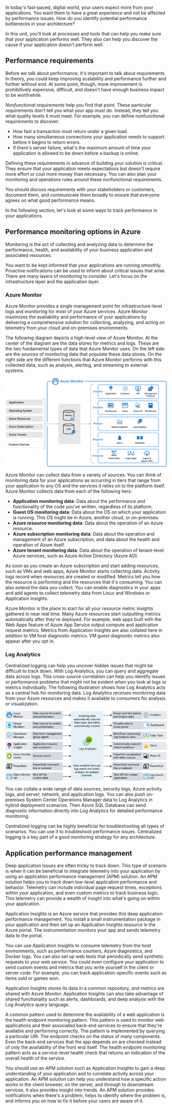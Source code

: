In today's fast-paced, digital world, your users expect more from your applications. You want them to have a great experience and not be affected by performance issues. How do you identify potential performance bottlenecks in your architecture?

In this unit, you'll look at processes and tools that can help you make sure that your application performs well. They also can help you discover the cause if your application doesn't perform well.

## Performance requirements

Before we talk about performance, it's important to talk about requirements. In theory, you could keep improving scalability and performance further and further without end. At some point, though, more improvement is prohibitively expensive, difficult, and doesn't have enough business impact to be worthwhile.

*Nonfunctional requirements* help you find that point. These particular requirements don't tell you what your app must *do*. Instead, they tell you what quality levels it must meet. For example, you can define nonfunctional requirements to discover:

- How fast a transaction must return under a given load.
- How many simultaneous connections your application needs to support before it begins to return errors.
- If there's server failure, what's the maximum amount of time your application is allowed to be down before a backup is online.

Defining these requirements in advance of building your solution is critical. They ensure that your application meets expectations but doesn't require more effort or cost more money than necessary. You can also plan your monitoring and operations rules around these nonfunctional requirements.

You should discuss requirements with your stakeholders or customers, document them, and communicate them broadly to ensure that everyone agrees on what good performance means.

In the following section, let's look at some ways to track performance in your applications.

## Performance monitoring options in Azure

Monitoring is the act of collecting and analyzing data to determine the performance, health, and availability of your business application and associated resources.

You want to be kept informed that your applications are running smoothly. Proactive notifications can be used to inform about critical issues that arise. There are many layers of monitoring to consider. Let's focus on the infrastructure layer and the application layer.

### Azure Monitor

Azure Monitor provides a single management point for infrastructure-level logs and monitoring for most of your Azure services. Azure Monitor maximizes the availability and performance of your applications by delivering a comprehensive solution for collecting, analyzing, and acting on telemetry from your cloud and on-premises environments.

The following diagram depicts a high-level view of Azure Monitor. At the center of the diagram are the data stores for metrics and logs. These are the two fundamental types of data that Azure Monitor uses. On the left side are the sources of monitoring data that populate these data stores. On the right side are the different functions that Azure Monitor performs with this collected data, such as analysis, alerting, and streaming to external systems.

![Diagram that depicts a high-level view of Azure Monitor.](../media/5-azure-monitor.png)

Azure Monitor can collect data from a variety of sources. You can think of monitoring data for your applications as occurring in tiers that range from your application to any OS and the services it relies on to the platform itself. Azure Monitor collects data from each of the following tiers:

- **Application monitoring data**: Data about the performance and functionality of the code you've written, regardless of its platform.
- **Guest OS monitoring data**: Data about the OS on which your application is running. This OS might be in Azure, another cloud, or on-premises.
- **Azure resource monitoring data**: Data about the operation of an Azure resource.
- **Azure subscription monitoring data**: Data about the operation and management of an Azure subscription, and data about the health and operation of Azure itself.
- **Azure tenant monitoring data**: Data about the operation of tenant-level Azure services, such as Azure Active Directory (Azure AD).

As soon as you create an Azure subscription and start adding resources, such as VMs and web apps, Azure Monitor starts collecting data. Activity logs record when resources are created or modified. Metrics tell you how the resource is performing and the resources that it's consuming. You can also extend the data you collect. You can enable diagnostics in your apps and add agents to collect telemetry data from Linux and Windows or Application Insights.

Azure Monitor is the place to start for all your resource metric insights gathered in near real time. Many Azure resources start outputting metrics automatically after they're deployed. For example, web apps built with the Web Apps feature of Azure App Service output compute and application request metrics. Metrics from Application Insights are also collated here in addition to VM host diagnostic metrics. VM guest diagnostic metrics also appear after you opt in.

### Log Analytics

Centralized logging can help you uncover hidden issues that might be difficult to track down. With Log Analytics, you can query and aggregate data across logs. This cross-source correlation can help you identify issues or performance problems that might not be evident when you look at logs or metrics individually. The following illustration shows how Log Analytics acts as a central hub for monitoring data. Log Analytics receives monitoring data from your Azure resources and makes it available to consumers for analysis or visualization.

![An illustration showing the role of Log Analytics in resource monitoring.](../media/5-log-analytics.png)

You can collate a wide range of data sources, security logs, Azure activity logs, and server, network, and application logs. You can also push on-premises System Center Operations Manager data to Log Analytics in hybrid deployment scenarios. Then Azure SQL Database can send diagnostic information directly into Log Analytics for detailed performance monitoring.

Centralized logging can be highly beneficial for troubleshooting all types of scenarios. You can use it to troubleshoot performance issues. Centralized logging is a key part of a good monitoring strategy for any architecture.

## Application performance management

Deep application issues are often tricky to track down. This type of scenario is when it can be beneficial to integrate telemetry into your application by using an application performance management (APM) solution. An APM solution helps you to track down low-level application performance and behavior. Telemetry can include individual page request times, exceptions within your application, and even custom metrics to track business logic. This telemetry can provide a wealth of insight into what's going on within your application.

Application Insights is an Azure service that provides this deep application performance management. You install a small instrumentation package in your application and then set up an Application Insights resource in the Azure portal. The instrumentation monitors your app and sends telemetry data to the portal.

You can use Application Insights to consume telemetry from the host environments, such as performance counters, Azure diagnostics, and Docker logs. You can also set up web tests that periodically send synthetic requests to your web service. You could even configure your application to send custom events and metrics that you write yourself in the client or server code. For example, you can track application-specific events such as items sold or games won.

Application Insights stores its data in a common repository, and metrics are shared with Azure Monitor. Application Insights can also take advantage of shared functionality such as alerts, dashboards, and deep analysis with the Log Analytics query language.

A common pattern used to determine the availability of a web application is the health endpoint monitoring pattern. This pattern is used to monitor web applications and their associated back-end services to ensure that they're available and performing correctly. The pattern is implemented by querying a particular URI. The endpoint checks on the status of many components. Even the back-end services that the app depends on are checked instead of only the availability of the front end itself. The health endpoint monitoring pattern acts as a service-level health check that returns an indication of the overall health of the service.

You should use an APM solution such as Application Insights to gain a deep understanding of your application and to correlate activity across your application. An APM solution can help you understand how a specific action works in the client browser, on the server, and through to downstream services. It also provides insight into trends. An APM solution provides notifications when there's a problem, helps to identify where the problem is, and informs you on how to fix it before your users are aware of it.
